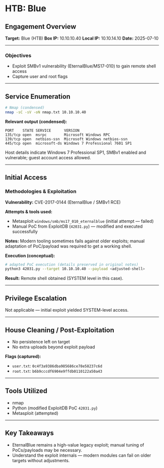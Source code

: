 # HTB: Blue

## Engagement Overview
**Target:** Blue (HTB)
**Box IP:** 10.10.10.40
**Local IP:** 10.10.14.10
**Date:** 2025-07-10

---

### Objectives
- Exploit SMBv1 vulnerability (EternalBlue/MS17-010) to gain remote shell access
- Capture user and root flags

---

## Service Enumeration

```bash
# Nmap (condensed)
nmap -sC -sV -oN nmap.txt 10.10.10.40
```

**Relevant output (condensed):**
```
PORT    STATE SERVICE      VERSION
135/tcp open  msrpc        Microsoft Windows RPC
139/tcp open  netbios-ssn  Microsoft Windows netbios-ssn
445/tcp open  microsoft-ds Windows 7 Professional 7601 SP1
```

Host details indicate Windows 7 Professional SP1, SMBv1 enabled and vulnerable; guest account access allowed.

---

## Initial Access

### Methodologies & Exploitation
**Vulnerability:** CVE-2017-0144 (EternalBlue / SMBv1 RCE)

**Attempts & tools used:**
- Metasploit `windows/smb/ms17_010_eternalblue` (initial attempt — failed)
- Manual PoC from ExploitDB (`42031.py`) — modified and executed successfully

**Notes:** Modern tooling sometimes fails against older exploits; manual adaptation of PoC/payload was required to get a working shell.

**Execution (conceptual):**
```bash
# adapted PoC execution (details preserved in original notes)
python3 42031.py --target 10.10.10.40 --payload <adjusted-shell>
```

**Result:** Remote shell obtained (SYSTEM level in this case).

---

## Privilege Escalation

Not applicable — initial exploit yielded SYSTEM-level access.

---

## House Cleaning / Post-Exploitation

- No persistence left on target
- No extra uploads beyond exploit payload

**Flags (captured):**
- `user.txt`: `0c4f3a9386dba985686ce78e58237c6d`
- `root.txt`: `b6b9cccdf6904e9ffdb0110122a50a43`

---

## Tools Utilized
- nmap
- Python (modified ExploitDB PoC `42031.py`)
- Metasploit (attempted)

---

## Key Takeaways
- EternalBlue remains a high-value legacy exploit; manual tuning of PoCs/payloads may be necessary.
- Understand the exploit internals — modern modules can fail on older targets without adjustments.
